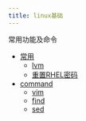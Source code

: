 ```yaml
---
title: linux基础
---
```

常用功能及命令
- [常用](javascript:void(0))
    - [lvm](./常用/LVM.md)
    - [重置RHEL密码](./常用/重置RHEL密码.md)
- [command](javascript:void(0))
    - [vim](./command/1.vim.md)
    - [find](./command/2.find.md)
    - [sed](./command/3.sed.md)
